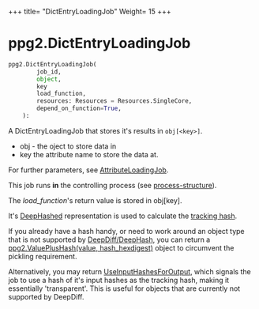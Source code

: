 +++
title= "DictEntryLoadingJob"
Weight= 15
+++

# ppg2.DictEntryLoadingJob

```python
ppg2.DictEntryLoadingJob(
        job_id,
        object,
        key
        load_function,
        resources: Resources = Resources.SingleCore,
        depend_on_function=True,
    ):
```

A DictEntryLoadingJob that stores it's results in `obj[<key>]`.

* obj - the oject to store data in
* key the attribute name to store the data at.

For further parameters, see [AttributeLoadingJob](../attributeloadingjob).

This job runs **in** the controlling process (see
[process-structure](../concept/process-structure)).

The _load_function_'s return value is stored 
in obj[key].

It's [DeepHashed](https://zepworks.com/deepdiff/current/deephash.html) representation is
used to calculate the [tracking hash](../../../concepts/tracking_hashes).

If you already have a hash handy, or need to work around an object type that is not supported by [DeepDiff/DeepHash](https://pypi.org/project/deepdiff/),
you can return a [ppg2.ValuePlusHash(value, hash_hexdigest)](../valueplushash) object to circumvent the pickling requirement.

Alternatively, you may return [UseInputHashesForOutput](../useinputhashesforoutput/), which signals the job to use a hash of it's input hashes as the tracking hash,
making it essentially 'transparent'. This is useful for objects that are currently not supported by DeepDiff.

